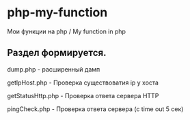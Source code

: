 # php-my-function
Мои функции на php / My function in php

## Раздел формируется.

dump.php - расширенный дамп

getIpHost.php - Проверка существоватия ip у хоста

getStatusHttp.php - Проверка ответа сервера HTTP

pingCheck.php - Проверка ответа сервера (с time out 5 сек)
